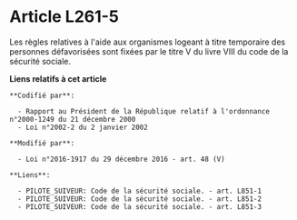 # Article L261-5

Les règles relatives à l'aide aux organismes logeant à titre temporaire  des personnes défavorisées sont fixées par le titre
V du livre VIII du  code de la sécurité sociale.

**Liens relatifs à cet article**

	**Codifié par**:

	  - Rapport au Président de la République relatif à l'ordonnance n°2000-1249 du 21 décembre 2000
	  - Loi n°2002-2 du 2 janvier 2002

	**Modifié par**:

	  - Loi n°2016-1917 du 29 décembre 2016 - art. 48 (V)

	**Liens**:

	  - PILOTE_SUIVEUR: Code de la sécurité sociale. - art. L851-1
	  - PILOTE_SUIVEUR: Code de la sécurité sociale. - art. L851-2
	  - PILOTE_SUIVEUR: Code de la sécurité sociale. - art. L851-3
